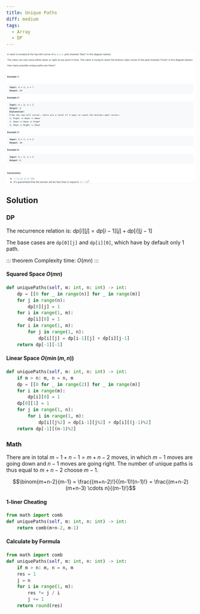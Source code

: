 ```yaml
---
title: Unique Paths
diff: medium
tags:
  - Array
  - DP
---
```


<img class="medium-zoom" src="/algo/unique-paths.png" alt="https://leetcode.com/problems/unique-paths">

## Solution

### DP

The recurrence relation is: $dp[i][j] = dp[i-1][j] + dp[i][j-1]$

The base cases are `dp[0][j]` and `dp[i][0]`, which have by default only $1$ path.

::: theorem Complexity
time: $O(mn)$
:::

#### Squared Space $O(mn)$

```py
def uniquePaths(self, m: int, n: int) -> int:
    dp = [[0 for _ in range(n)] for _ in range(m)]
    for j in range(n):
        dp[0][j] = 1
    for i in range(1, m):
        dp[i][0] = 1
    for i in range(1, m):
        for j in range(1, n):
            dp[i][j] = dp[i-1][j] + dp[i][j-1]
    return dp[-1][-1]
```

#### Linear Space $O(\min(m, n))$

```py
def uniquePaths(self, m: int, n: int) -> int:
    if m > n: m, n = n, m
    dp = [[0 for _ in range(2)] for _ in range(m)]
    for i in range(m):
        dp[i][0] = 1
    dp[0][1] = 1
    for j in range(1, n):
        for i in range(1, m):
            dp[i][j%2] = dp[i-1][j%2] + dp[i][(j-1)%2]
    return dp[-1][(n-1)%2]
```

### Math

There are in total $m-1 + n-1 = m+n-2$ moves, in which $m-1$ moves are going down and $n-1$ moves are going right. The number of unique paths is thus equal to $m+n-2$ choose $m-1$.

$$\binom{m+n-2}{m-1} = \frac{(m+n-2)!}{(m-1)!(n-1)!} = \frac{(m+n-2)(m+n-3) \cdots n}{(m-1)!}$$

#### 1-liner Cheating

```py
from math import comb
def uniquePaths(self, m: int, n: int) -> int:
    return comb(m+n-2, m-1)
```

#### Calculate by Formula

```py
from math import comb
def uniquePaths(self, m: int, n: int) -> int:
    if m > n: m, n = n, m
    res = 1
    j = n
    for i in range(1, m):
        res *= j / i
        j += 1
    return round(res)
```
